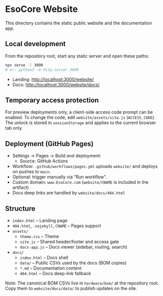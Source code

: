 # EsoCore Website

This directory contains the static public website and the documentation app.

## Local development

From the repository root, start any static server and open these paths:

```sh
npx serve -l 3000
# or: python3 -m http.server 3000
```

- Landing: <http://localhost:3000/website/>
- Docs: <http://localhost:3000/website/docs/>

## Temporary access protection

For preview deployments only, a client-side access code prompt can be enabled.
To change the code, edit `website/assets/site.js` (`ACCESS_CODE`). The unlock
is stored in `sessionStorage` and applies to the current browser tab only.

## Deployment (GitHub Pages)

- Settings → Pages → Build and deployment:
  - Source: GitHub Actions
- Workflow: `.github/workflows/pages.yml` uploads `website/` and deploys on pushes to `main`.
- Optional: trigger manually via “Run workflow”.
- Custom domain: `www.EsoCore.com` (`website/CNAME` is included in the artifact)
- Docs deep links are handled by `website/docs/404.html`

## Structure

- `index.html` – Landing page
- `404.html`, `.nojekyll`, `CNAME` – Pages support
- `assets/`
  - `theme.css` – Theme
  - `site.js` – Shared header/footer and access gate
  - `docs-app.js` – Docs viewer (sidebar, routing, search)
- `docs/`
  - `index.html` – Docs shell
  - `data/` – Public CSVs used by the docs (BOM copies)
  - `*.md` – Documentation content
  - `404.html` – Docs deep-link fallback

Note: The canonical BOM CSVs live in `hardware/bom/` at the repository root.
Copy them to `website/docs/data/` to publish updates on the site.
